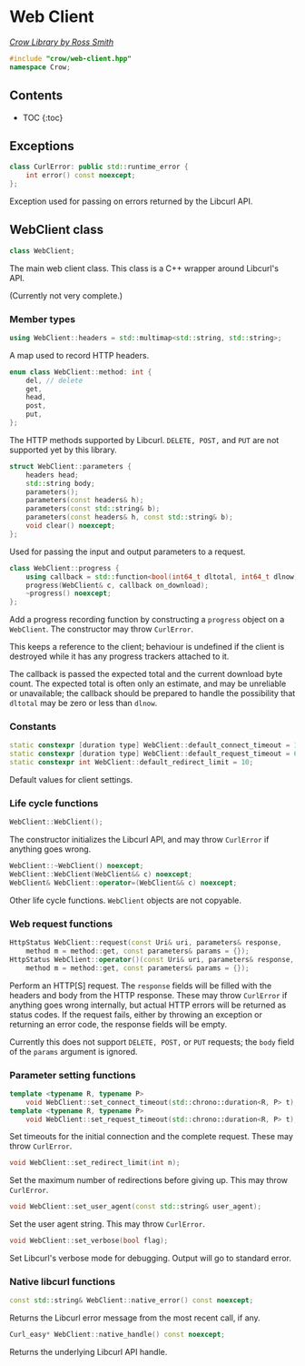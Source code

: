 # Web Client

_[Crow Library by Ross Smith](index.html)_

```c++
#include "crow/web-client.hpp"
namespace Crow;
```

## Contents

* TOC
{:toc}

## Exceptions

```c++
class CurlError: public std::runtime_error {
    int error() const noexcept;
};
```

Exception used for passing on errors returned by the Libcurl API.


## WebClient class

```c++
class WebClient;
```

The main web client class. This class is a C++ wrapper around Libcurl's API.

(Currently not very complete.)

### Member types

```c++
using WebClient::headers = std::multimap<std::string, std::string>;
```

A map used to record HTTP headers.

```c++
enum class WebClient::method: int {
    del, // delete
    get,
    head,
    post,
    put,
};
```

The HTTP methods supported by Libcurl. `DELETE, POST,` and `PUT` are not
supported yet by this library.

```c++
struct WebClient::parameters {
    headers head;
    std::string body;
    parameters();
    parameters(const headers& h);
    parameters(const std::string& b);
    parameters(const headers& h, const std::string& b);
    void clear() noexcept;
};
```

Used for passing the input and output parameters to a request.

```c++
class WebClient::progress {
    using callback = std::function<bool(int64_t dltotal, int64_t dlnow)>;
    progress(WebClient& c, callback on_download);
    ~progress() noexcept;
};
```

Add a progress recording function by constructing a `progress` object on a
`WebClient`. The constructor may throw `CurlError`.

This keeps a reference to the client; behaviour is undefined if the client is
destroyed while it has any progress trackers attached to it.

The callback is passed the expected total and the current download byte count.
The expected total is often only an estimate, and may be unreliable or
unavailable; the callback should be prepared to handle the possibility that
`dltotal` may be zero or less than `dlnow`.

### Constants

```c++
static constexpr [duration type] WebClient::default_connect_timeout = 15s;
static constexpr [duration type] WebClient::default_request_timeout = 60s;
static constexpr int WebClient::default_redirect_limit = 10;
```

Default values for client settings.

### Life cycle functions

```c++
WebClient::WebClient();
```

The constructor initializes the Libcurl API, and may throw `CurlError` if
anything goes wrong.

```c++
WebClient::~WebClient() noexcept;
WebClient::WebClient(WebClient&& c) noexcept;
WebClient& WebClient::operator=(WebClient&& c) noexcept;
```

Other life cycle functions. `WebClient` objects are not copyable.

### Web request functions

```c++
HttpStatus WebClient::request(const Uri& uri, parameters& response,
    method m = method::get, const parameters& params = {});
HttpStatus WebClient::operator()(const Uri& uri, parameters& response,
    method m = method::get, const parameters& params = {});
```

Perform an HTTP[S] request. The `response` fields will be filled with the
headers and body from the HTTP response. These may throw `CurlError` if
anything goes wrong internally, but actual HTTP errors will be returned as
status codes. If the request fails, either by throwing an exception or
returning an error code, the response fields will be empty.

Currently this does not support `DELETE, POST,` or `PUT` requests; the `body`
field of the `params` argument is ignored.

### Parameter setting functions

```c++
template <typename R, typename P>
    void WebClient::set_connect_timeout(std::chrono::duration<R, P> t);
template <typename R, typename P>
    void WebClient::set_request_timeout(std::chrono::duration<R, P> t);
```

Set timeouts for the initial connection and the complete request. These may
throw `CurlError`.

```c++
void WebClient::set_redirect_limit(int n);
```

Set the maximum number of redirections before giving up. This may throw
`CurlError`.

```c++
void WebClient::set_user_agent(const std::string& user_agent);
```

Set the user agent string. This may throw `CurlError`.

```c++
void WebClient::set_verbose(bool flag);
```

Set Libcurl's verbose mode for debugging. Output will go to standard error.

### Native libcurl functions

```c++
const std::string& WebClient::native_error() const noexcept;
```

Returns the Libcurl error message from the most recent call, if any.

```c++
Curl_easy* WebClient::native_handle() const noexcept;
```

Returns the underlying Libcurl API handle.
